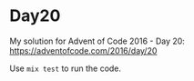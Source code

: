 # Day20

My solution for Advent of Code 2016 - Day 20: https://adventofcode.com/2016/day/20

Use `mix test` to run the code.
